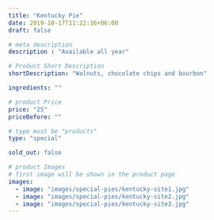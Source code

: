 ```yaml
---
title: "Kentucky Pie"
date: 2019-10-17T11:22:16+06:00
draft: false

# meta description
description : "Available all year"

# Product Short Description
shortDescription: "Walnuts, chocolate chips and bourbon"

ingredients: ""

# product Price
price: "25"
priceBefore: ""

# type must be "products"
type: "special"

sold_out: false

# product Images
# first image will be shown in the product page
images:
  - image: "images/special-pies/kentucky-site1.jpg"
  - image: "images/special-pies/kentucky-site2.jpg"
  - image: "images/special-pies/kentucky-site3.jpg"
---
```

